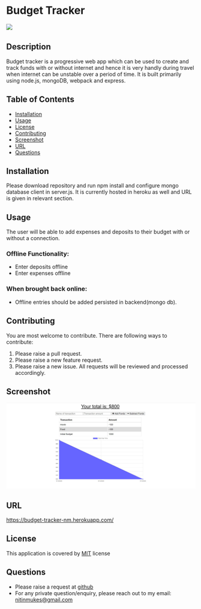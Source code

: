 # Budget Tracker
[![](https://img.shields.io/badge/License-MIT-green)](#license)
## Description
Budget tracker is a progressive web app which can be used to create and track funds with or without internet and hence it is very handly during travel when internet can be unstable over a period of time. It is built primarily using node.js, mongoDB, webpack and express.
## Table of Contents
* [Installation](#installation)
* [Usage](#usage)
* [License](#license)
* [Contributing](#contributing)
* [Screenshot](#screenshot)
* [URL](#url)
* [Questions](#questions)
## Installation
Please download repository and run npm install and configure mongo database client in server.js. It is currently hosted in heroku as well and URL is given in relevant section.
## Usage
The user will be able to add expenses and deposits to their budget with or without a connection.
### Offline Functionality:
  * Enter deposits offline
  * Enter expenses offline
### When brought back online:
  * Offline entries should be added persisted in backend(mongo db).
## Contributing
You are most welcome to contribute. There are following ways to contribute:
1. Please raise a pull request.
2. Please raise a new feature request.
3. Please raise a new issue.
All requests will be reviewed and processed accordingly.
## Screenshot
![Budget_Tracker](./readme/Budget_Tracker.JPG)
## URL
https://budget-tracker-nm.herokuapp.com/
## License
This application is covered by [MIT](./LICENSE) license
## Questions
* Please raise a request at [github](https://github.com/nitinmuk)
* For any private question/enquiry, please reach out to my email: nitinmukes@gmail.com